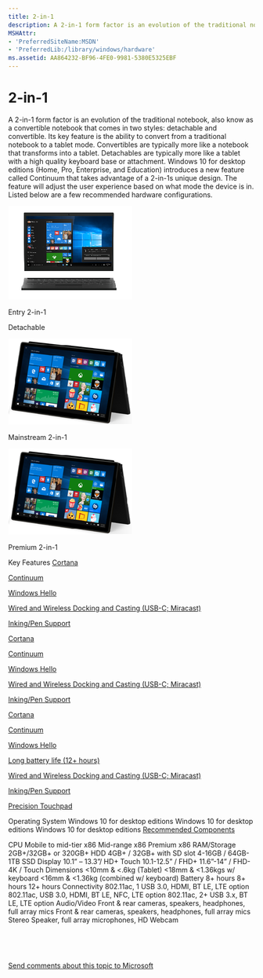 ```yaml
---
title: 2-in-1
description: A 2-in-1 form factor is an evolution of the traditional notebook, also know as a convertible notebook that comes in two styles detachable and convertible. Its key feature is the ability to convert from a traditional notebook to a tablet mode.
MSHAttr:
- 'PreferredSiteName:MSDN'
- 'PreferredLib:/library/windows/hardware'
ms.assetid: AA864232-BF96-4FE0-9981-5380E5325EBF
---
```


# 2-in-1


A 2-in-1 form factor is an evolution of the traditional notebook, also know as a convertible notebook that comes in two styles: detachable and convertible. Its key feature is the ability to convert from a traditional notebook to a tablet mode. Convertibles are typically more like a notebook that transforms into a tablet. Detachables are typically more like a tablet with a high quality keyboard base or attachment. Windows 10 for desktop editions (Home, Pro, Enterprise, and Education) introduces a new feature called Continuum that takes advantage of a 2-in-1s unique design. The feature will adjust the user experience based on what mode the device is in. Listed below are a few recommended hardware configurations.

![](images/2in1-detach.png)

Entry 2-in-1

Detachable

![](images/2in1.png)

Mainstream 2-in-1

![](images/2in1.png)

Premium 2-in-1

Key Features
[Cortana](cortana.md)

[Continuum](continuum.md)

[Windows Hello](windows-hello.md)

[Wired and Wireless Docking and Casting (USB-C; Miracast)](docking.md)

[Inking/Pen Support](pen-devices.md)

[Cortana](cortana.md)

[Continuum](continuum.md)

[Windows Hello](windows-hello.md)

[Wired and Wireless Docking and Casting (USB-C; Miracast)](docking.md)

[Inking/Pen Support](pen-devices.md)

[Cortana](cortana.md)

[Continuum](continuum.md)

[Windows Hello](windows-hello.md)

[Long battery life (12+ hours)](battery.md)

[Wired and Wireless Docking and Casting (USB-C; Miracast)](docking.md)

[Inking/Pen Support](pen-devices.md)

[Precision Touchpad](precision-touchpad-devices.md)

Operating System
Windows 10 for desktop editions
Windows 10 for desktop editions
Windows 10 for desktop editions
[Recommended Components](components.md)

CPU
Mobile to mid-tier x86
Mid-range x86
Premium x86
RAM/Storage
2GB+/32GB+ or 320GB+ HDD
4GB+ / 32GB+ with SD slot
4-16GB / 64GB- 1TB SSD
Display
10.1” – 13.3”/ HD+ Touch
10.1-12.5” / FHD+
11.6”-14” / FHD-4K / Touch
Dimensions
&lt;10mm & &lt;.6kg (Tablet)
&lt;18mm & &lt;1.36kgs w/ keyboard
&lt;16mm & &lt;1.36kg (combined w/ keyboard)
Battery
8+ hours
8+ hours
12+ hours
Connectivity
802.11ac, 1 USB 3.0, HDMI, BT LE, LTE option
802.11ac, USB 3.0, HDMI, BT LE, NFC, LTE option
802.11ac, 2+ USB 3.x, BT LE, LTE option
Audio/Video
Front & rear cameras, speakers, headphones, full array mics
Front & rear cameras, speakers, headphones, full array mics
Stereo Speaker, full array microphones, HD Webcam
 

 

 

[Send comments about this topic to Microsoft](mailto:wsddocfb@microsoft.com?subject=Documentation%20feedback%20%5Bp_WEG_Hardware\p_weg_hardware%5D:%202-in-1%20%20RELEASE:%20%285/9/2016%29&body=%0A%0APRIVACY%20STATEMENT%0A%0AWe%20use%20your%20feedback%20to%20improve%20the%20documentation.%20We%20don't%20use%20your%20email%20address%20for%20any%20other%20purpose,%20and%20we'll%20remove%20your%20email%20address%20from%20our%20system%20after%20the%20issue%20that%20you're%20reporting%20is%20fixed.%20While%20we're%20working%20to%20fix%20this%20issue,%20we%20might%20send%20you%20an%20email%20message%20to%20ask%20for%20more%20info.%20Later,%20we%20might%20also%20send%20you%20an%20email%20message%20to%20let%20you%20know%20that%20we've%20addressed%20your%20feedback.%0A%0AFor%20more%20info%20about%20Microsoft's%20privacy%20policy,%20see%20http://privacy.microsoft.com/default.aspx. "Send comments about this topic to Microsoft")




